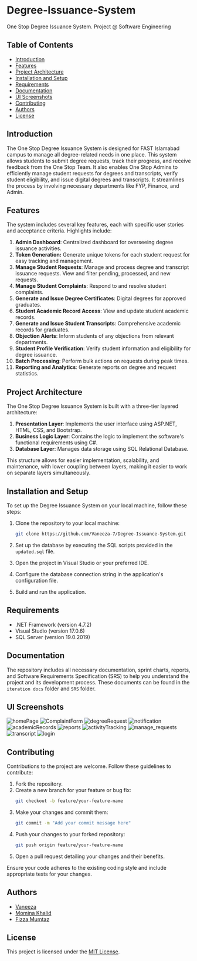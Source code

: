# Degree-Issuance-System
One Stop Degree Issuance System. Project @ Software Engineering

## Table of Contents

- [Introduction](#introduction)
- [Features](#features)
- [Project Architecture](#project-architecture)
- [Installation and Setup](#installation-and-setup)
- [Requirements](#requirements)
- [Documentation](#documentation)
- [UI Screenshots](#ui-screenshots)
- [Contributing](#contributing)
- [Authors](#authors)
- [License](#license)

## Introduction

The One Stop Degree Issuance System is designed for FAST Islamabad campus to manage all degree-related needs in one place. This system allows students to submit degree requests, track their progress, and receive feedback from the One Stop Team. It also enables One Stop Admins to efficiently manage student requests for degrees and transcripts, verify student eligibility, and issue digital degrees and transcripts. It streamlines the process by involving necessary departments like FYP, Finance, and Admin.

## Features

The system includes several key features, each with specific user stories and acceptance criteria. Highlights include:

1. **Admin Dashboard**: Centralized dashboard for overseeing degree issuance activities.
2. **Token Generation:** Generate unique tokens for each student request for easy tracking and management.
3. **Manage Student Requests**: Manage and process degree and transcript issuance requests. View and filter pending, processed, and new requests.
4. **Manage Student Complaints**: Respond to and resolve student complaints.
5. **Generate and Issue Degree Certificates**: Digital degrees for approved graduates.
6. **Student Academic Record Access**: View and update student academic records.
7. **Generate and Issue Student Transcripts**: Comprehensive academic records for graduates.
8. **Objection Alerts**: Inform students of any objections from relevant departments.
9. **Student Profile Verification**: Verify student information and eligibility for degree issuance.
10. **Batch Processing**: Perform bulk actions on requests during peak times.
11. **Reporting and Analytics**: Generate reports on degree and request statistics.

## Project Architecture

The One Stop Degree Issuance System is built with a three-tier layered architecture:

1. **Presentation Layer**: Implements the user interface using ASP.NET, HTML, CSS, and Bootstrap.
2. **Business Logic Layer**: Contains the logic to implement the software's functional requirements using C#.
3. **Database Layer**: Manages data storage using SQL Relational Database.

This structure allows for easier implementation, scalability, and maintenance, with lower coupling between layers, making it easier to work on separate layers simultaneously.

## Installation and Setup

To set up the Degree Issuance System on your local machine, follow these steps:

1. Clone the repository to your local machine:
   ```bash
   git clone https://github.com/Vaneeza-7/Degree-Issuance-System.git
   ```

2. Set up the database by executing the SQL scripts provided in the `updated.sql` file.

3. Open the project in Visual Studio or your preferred IDE.

4. Configure the database connection string in the application's configuration file.

5. Build and run the application.

## Requirements

- .NET Framework (version 4.7.2)
- Visual Studio (version 17.0.6)
- SQL Server (version 19.0.2019)
  
## Documentation

The repository includes all necessary documentation, sprint charts, reports, and Software Requirements Specification (SRS) to help you understand the project and its development process. These documents can be found in the `iteration docs` folder and `SRS` folder.

## UI Screenshots
![homePage](https://github.com/Vaneeza-7/Degree-Issuance-System/blob/main/Screenshots/homePage.png)
![ComplaintForm](https://github.com/Vaneeza-7/Degree-Issuance-System/blob/main/Screenshots/complaintform.png)
![degreeRequest](https://github.com/Vaneeza-7/Degree-Issuance-System/blob/main/Screenshots/degreeRequest.png)
![notification](https://github.com/Vaneeza-7/Degree-Issuance-System/blob/main/Screenshots/notifications.png)
![academicRecords](https://github.com/Vaneeza-7/Degree-Issuance-System/blob/main/Screenshots/academic_records.png)
![reports](https://github.com/Vaneeza-7/Degree-Issuance-System/blob/main/Screenshots/report.png)
![activityTracking](https://github.com/Vaneeza-7/Degree-Issuance-System/blob/main/Screenshots/trackActivity.png)
![manage_requests](https://github.com/Vaneeza-7/Degree-Issuance-System/blob/main/Screenshots/manage_requests.png)
![transcript](https://github.com/Vaneeza-7/Degree-Issuance-System/blob/main/Screenshots/transcript_generated.png)
![login](https://github.com/Vaneeza-7/Degree-Issuance-System/blob/main/Screenshots/login.png)

## Contributing

Contributions to the project are welcome. Follow these guidelines to contribute:

1. Fork the repository.
2. Create a new branch for your feature or bug fix:
   ```bash
   git checkout -b feature/your-feature-name
   ```
3. Make your changes and commit them:
   ```bash
   git commit -m "Add your commit message here"
   ```
4. Push your changes to your forked repository:
   ```bash
   git push origin feature/your-feature-name
   ```
5. Open a pull request detailing your changes and their benefits.

Ensure your code adheres to the existing coding style and include appropriate tests for your changes.

## Authors
- [Vaneeza](https://github.com/Vaneeza-7)
- [Momina Khalid](https://github.com/MominaKhalid15)
- [Fizza Mumtaz](https://github.com/FizzaMumtaz)

## License

This project is licensed under the [MIT License](LICENSE).
